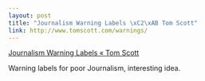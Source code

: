 ```yaml
--- 
layout: post
title: "Journalism Warning Labels \xC2\xAB Tom Scott"
link: http://www.tomscott.com/warnings/
---
```

<a href="http://www.tomscott.com/warnings/">Journalism Warning
Labels « Tom Scott</a><br>

<p>Warning labels for poor Journalism, interesting idea.</p>
